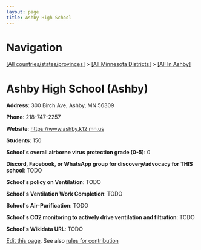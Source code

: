 ```yaml
---
layout: page
title: Ashby High School
---
```

# Navigation

[[All countries/states/provinces]](../../..) > [[All Minnesota Districts]](../..) > [[All In Ashby]](..)

# Ashby High School (Ashby)

**Address**: 300 Birch Ave, Ashby, MN 56309

**Phone**: 218-747-2257

**Website**: <https://www.ashby.k12.mn.us>

**Students**: 150

**School's overall airborne virus protection grade (0-5)**: 0

**Discord, Facebook, or WhatsApp group for discovery/advocacy for THIS school**: TODO

**School's policy on Ventilation**: TODO

**School's Ventilation Work Completion**: TODO

**School's Air-Purification**: TODO

**School's CO2 monitoring to actively drive ventilation and filtration**: TODO

**School's Wikidata URL**: TODO


[Edit this page](https://github.com/ventilate-schools/MN/edit/main/./Ashby/Ashby_High_School.md). See also [rules for contribution](../../../contribution-rules/)